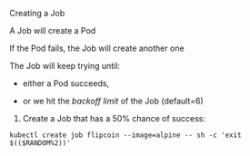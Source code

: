 Creating a Job

A Job will create a Pod

If the Pod fails, the Job will create another one

The Job will keep trying until:

* either a Pod succeeds,

* or we hit the *backoff limit* of the Job (default=6)

1. Create a Job that has a 50% chance of success:

```execute
kubectl create job flipcoin --image=alpine -- sh -c 'exit $(($RANDOM%2))'
```
